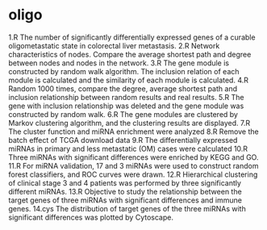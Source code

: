 # oligo
1.R
The number of significantly differentially expressed genes of a curable oligometastatic state in colorectal liver metastasis.
2.R
Network characteristics of nodes. Compare the average shortest path and degree between nodes and nodes in the network.
3.R
The gene module is constructed by random walk algorithm. The inclusion relation of each module is calculated and the similarity of each module is calculated.
4.R
Random 1000 times, compare the degree, average shortest path and inclusion relationship between random results and real results.
5.R
The gene with inclusion relationship was deleted and the gene module was constructed by random walk.
6.R
The gene modules are clustered by Markov clustering algorithm, and the clustering results are displayed.
7.R
The cluster function and miRNA enrichment were analyzed
8.R
Remove the batch effect of TCGA download data
9.R
The differentially expressed miRNAs in primary and less metastatic (OM) cases were calculated
10.R
Three miRNAs with significant differences were enriched by KEGG and GO.
11.R
For miRNA validation, 17 and 3 miRNAs were used to construct random forest classifiers, and ROC curves were drawn.
12.R
Hierarchical clustering of clinical stage 3 and 4 patients was performed by three significantly different miRNAs.
13.R
Objective to study the relationship between the target genes of three miRNAs with significant differences and immune genes.
14.cys
The distribution of target genes of the three miRNAs with significant differences was plotted by Cytoscape.


